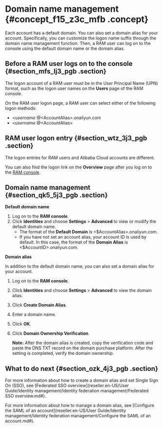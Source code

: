 # **Domain name management** {#concept_f15_z3c_mfb .concept}

Each account has a default domain. You can also set a domain alias for your account. Specifically, you can customize the logon name suffix through the domain name management function. Then, a RAM user can log on to the console using the default domain name or the domain alias.

## Before a RAM user logs on to the console {#section_mfs_lj3_pgb .section}

The logon account of a RAM user must be in the User Principal Name \(UPN\) format, such as the logon user names on the **Users** page of the RAM console.

On the RAM user logon page, a RAM user can select either of the following logon methods:

-   <$username\>@<$AccountAlias\>.onaliyun.com
-   <$username\>@<$AccountAlias\>

## RAM user logon entry {#section_wtz_3j3_pgb .section}

The logon entries for RAM users and Alibaba Cloud accounts are different.

You can also find the logon link on the **Overview** page after you log on to the [RAM console](https://partners-intl.console.aliyun.com/#/ram).

## Domain name management {#section_qk5_5j3_pgb .section}

**Default domain name**

1.  Log on to the **RAM console**.
2.  Click **Identities** and choose **Settings** \> **Advanced** to view or modify the default domain name.
    -   The format of the **Default Domain** is <$AccountAlias\>.onaliyun.com.
    -   If you have not set an account alias, your account ID is used by default. In this case, the format of the **Domain Alias** is <$AccountID\>.onaliyun.com.

**Domain alias**

In addition to the default domain name, you can also set a domain alias for your account.

1.  Log on to the **RAM console**.
2.  Click **Identities** and choose **Settings** \> **Advanced** to view the domain alias.
3.  Click **Create Domain Alias**.
4.  Enter a domain name.
5.  Click **OK**.
6.  Click **Domain Ownership Verification**.

    **Note:** After the domain alias is created, copy the verification code and paste the DNS TXT record on the domain purchase platform. After the setting is completed, verify the domain ownership.


## What to do next {#section_ozk_4j3_pgb .section}

For more information about how to create a domain alias and set Single Sign On \(SSO\), see [Federated SSO overview](reseller.en-US/User Guide/Identity management/Identity federation management/Federated SSO overview.md#).

For more information about how to manage a domain alias, see [Configure the SAML of an account](reseller.en-US/User Guide/Identity management/Identity federation management/Configure the SAML of an account.md#).

